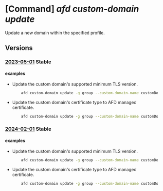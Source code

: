 # [Command] _afd custom-domain update_

Update a new domain within the specified profile.

## Versions

### [2023-05-01](/Resources/mgmt-plane/L3N1YnNjcmlwdGlvbnMve30vcmVzb3VyY2Vncm91cHMve30vcHJvdmlkZXJzL21pY3Jvc29mdC5jZG4vcHJvZmlsZXMve30vY3VzdG9tZG9tYWlucy97fQ==/2023-05-01.xml) **Stable**

<!-- mgmt-plane /subscriptions/{}/resourcegroups/{}/providers/microsoft.cdn/profiles/{}/customdomains/{} 2023-05-01 -->

#### examples

- Update the custom domain's supported minimum TLS version.
    ```bash
        afd custom-domain update -g group --custom-domain-name customDomain --profile-name profile --minimum-tls-version TLS12
    ```

- Update the custom domain's certificate type to AFD managed certificate.
    ```bash
        afd custom-domain update -g group --custom-domain-name customDomain --profile-name profile --certificate-type ManagedCertificate
    ```

### [2024-02-01](/Resources/mgmt-plane/L3N1YnNjcmlwdGlvbnMve30vcmVzb3VyY2Vncm91cHMve30vcHJvdmlkZXJzL21pY3Jvc29mdC5jZG4vcHJvZmlsZXMve30vY3VzdG9tZG9tYWlucy97fQ==/2024-02-01.xml) **Stable**

<!-- mgmt-plane /subscriptions/{}/resourcegroups/{}/providers/microsoft.cdn/profiles/{}/customdomains/{} 2024-02-01 -->

#### examples

- Update the custom domain's supported minimum TLS version.
    ```bash
        afd custom-domain update -g group --custom-domain-name customDomain --profile-name profile --minimum-tls-version TLS12
    ```

- Update the custom domain's certificate type to AFD managed certificate.
    ```bash
        afd custom-domain update -g group --custom-domain-name customDomain --profile-name profile --certificate-type ManagedCertificate
    ```
